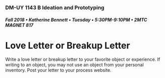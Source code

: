 ### DM-UY 1143 B Ideation and Prototyping
##### Fall 2018 • Katherine Bennett • Tuesday • 5:30PM-9:10PM • 2MTC MAGNET 817


# Love Letter or Breakup Letter

Write a love letter or breakup letter to your favorite object or experience. If writing to an object, you may not use an object from your personal inventory. Post your letter to your process website.